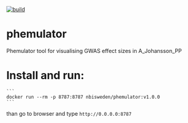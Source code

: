 [![build](https://github.com/NBISweden/phemulator/actions/workflows/main.yml/badge.svg)](https://github.com/NBISweden/phemulator/actions/workflows/main.yml)

# phemulator
Phemulator tool for visualising GWAS effect sizes in A_Johansson_PP

# Install and run:
	```
	docker run --rm -p 8787:8787 nbisweden/phemulator:v1.0.0
	```
than go to browser and type `http://0.0.0.0:8787`
